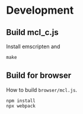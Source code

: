 # Development

## Build mcl_c.js
Install emscripten and
```
make
```

## Build for browser

How to build `browser/mcl.js`.
```
npm install
npx webpack
```

